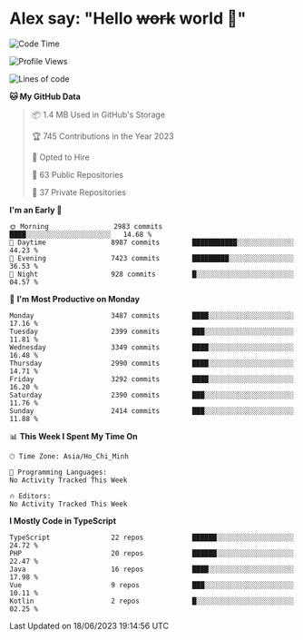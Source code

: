 # Alex say: "Hello ~~work~~ world 🐾"

<!--START_SECTION:waka-->
![Code Time](http://img.shields.io/badge/Code%20Time-839%20hrs%205%20mins-blue)

![Profile Views](http://img.shields.io/badge/Profile%20Views-2-blue)

![Lines of code](https://img.shields.io/badge/From%20Hello%20World%20I%27ve%20Written-41.1%20million%20lines%20of%20code-blue)

**🐱 My GitHub Data** 

> 📦 1.4 MB Used in GitHub's Storage 
 > 
> 🏆 745 Contributions in the Year 2023
 > 
> 💼 Opted to Hire
 > 
> 📜 63 Public Repositories 
 > 
> 🔑 37 Private Repositories 
 > 
**I'm an Early 🐤** 

```text
🌞 Morning                2983 commits        ████░░░░░░░░░░░░░░░░░░░░░   14.68 % 
🌆 Daytime                8987 commits        ███████████░░░░░░░░░░░░░░   44.23 % 
🌃 Evening                7423 commits        █████████░░░░░░░░░░░░░░░░   36.53 % 
🌙 Night                  928 commits         █░░░░░░░░░░░░░░░░░░░░░░░░   04.57 % 
```
📅 **I'm Most Productive on Monday** 

```text
Monday                   3487 commits        ████░░░░░░░░░░░░░░░░░░░░░   17.16 % 
Tuesday                  2399 commits        ███░░░░░░░░░░░░░░░░░░░░░░   11.81 % 
Wednesday                3349 commits        ████░░░░░░░░░░░░░░░░░░░░░   16.48 % 
Thursday                 2990 commits        ████░░░░░░░░░░░░░░░░░░░░░   14.71 % 
Friday                   3292 commits        ████░░░░░░░░░░░░░░░░░░░░░   16.20 % 
Saturday                 2390 commits        ███░░░░░░░░░░░░░░░░░░░░░░   11.76 % 
Sunday                   2414 commits        ███░░░░░░░░░░░░░░░░░░░░░░   11.88 % 
```


📊 **This Week I Spent My Time On** 

```text
🕑︎ Time Zone: Asia/Ho_Chi_Minh

💬 Programming Languages: 
No Activity Tracked This Week

🔥 Editors: 
No Activity Tracked This Week
```

**I Mostly Code in TypeScript** 

```text
TypeScript               22 repos            ██████░░░░░░░░░░░░░░░░░░░   24.72 % 
PHP                      20 repos            ██████░░░░░░░░░░░░░░░░░░░   22.47 % 
Java                     16 repos            ████░░░░░░░░░░░░░░░░░░░░░   17.98 % 
Vue                      9 repos             ███░░░░░░░░░░░░░░░░░░░░░░   10.11 % 
Kotlin                   2 repos             █░░░░░░░░░░░░░░░░░░░░░░░░   02.25 % 
```




 Last Updated on 18/06/2023 19:14:56 UTC
<!--END_SECTION:waka-->
